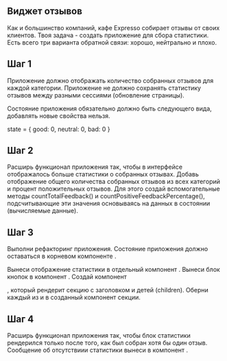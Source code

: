 
<h2>Виджет отзывов</h2>
Как и большинство компаний, кафе Expresso собирает отзывы от своих клиентов. Твоя задача - создать приложение для сбора статистики. Есть всего три варианта обратной связи: хорошо, нейтрально и плохо.

<h2>Шаг 1</h2>
Приложение должно отображать количество собранных отзывов для каждой категории. Приложение не должно сохранять статистику отзывов между разными сессиями (обновление страницы).

Состояние приложения обязательно должно быть следующего вида, добавлять новые свойства нельзя.

state = {
  good: 0,
  neutral: 0,
  bad: 0
}

<h2>Шаг 2</h2>
Расширь функционал приложения так, чтобы в интерфейсе отображалось больше статистики о собранных отзывах. Добавь отображение общего количества собранных отзывов из всех категорий и процент положительных отзывов. Для этого создай вспомогательные методы countTotalFeedback() и countPositiveFeedbackPercentage(), подсчитывающие эти значения основываясь на данных в состоянии (вычисляемые данные).

<h2>Шаг 3</h2>
Выполни рефакторинг приложения. Состояние приложения должно оставаться в корневом компоненте <App>.

Вынеси отображение статистики в отдельный компонент <Statistics good={} neutral={} bad={} total={} positivePercentage={}>.
Вынеси блок кнопок в компонент <FeedbackOptions options={} onLeaveFeedback={}>.
Создай компонент <Section title="">, который рендерит секцию с заголовком и детей (children). Оберни каждый из <Statistics> и <FeedbackOptions> в созданный компонент секции.
<h2>Шаг 4</h2>
Расширь функционал приложения так, чтобы блок статистики рендерился только после того, как был собран хотя бы один отзыв. Сообщение об отсутствиии статистики вынеси в компонент <Notification message="No feedback given">.
